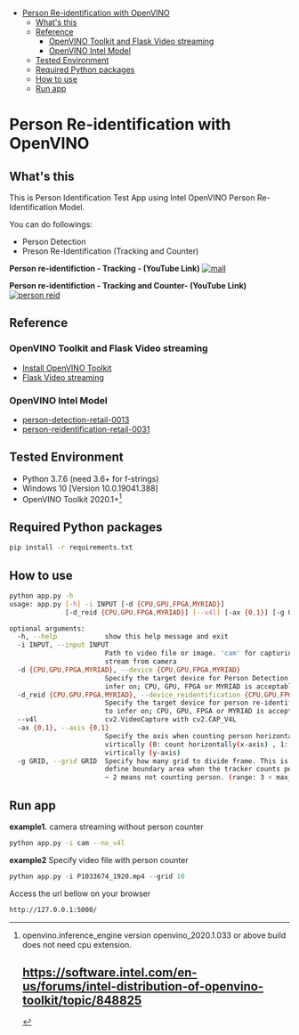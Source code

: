 <!-- TOC -->

- [Person Re-identification with OpenVINO](#person-re-identification-with-openvino)
    - [What's this](#whats-this)
    - [Reference](#reference)
        - [OpenVINO Toolkit and Flask Video streaming](#openvino-toolkit-and-flask-video-streaming)
        - [OpenVINO Intel Model](#openvino-intel-model)
    - [Tested Environment](#tested-environment)
    - [Required Python packages](#required-python-packages)
    - [How to use](#how-to-use)
    - [Run app](#run-app)

<!-- /TOC -->

# Person Re-identification with OpenVINO

## What's this

This is Person Identification Test App using Intel OpenVINO Person Re-Identification Model.

You can do followings:

* Person Detection
* Preson Re-Identification (Tracking and Counter)

**Person re-identifiction - Tracking - (YouTube Link)**
<a href="https://youtu.be/zIkzlB-Z-vU">
<img src="https://raw.githubusercontent.com/wiki/kodamap/person_reidentification/images/mall.gif" alt="mall" width="%" height="auto"></a>


**Person re-identifiction - Tracking and Counter- (YouTube Link)**
<a href="https://youtu.be/Pj6HYWWyucU">
<img src="https://raw.githubusercontent.com/wiki/kodamap/person_reidentification/images/person_reid.gif" alt="person reid" width="%" height="auto"></a>

## Reference

### OpenVINO Toolkit and Flask Video streaming

* [Install OpenVINO Toolkit](https://docs.openvinotoolkit.org/latest/index.html)
* [Flask Video streaming](https://github.com/miguelgrinberg/flask-video-streaming)

### OpenVINO Intel Model

* [person-detection-retail-0013](https://github.com/openvinotoolkit/open_model_zoo/blob/master/models/intel/person-detection-retail-0013/description/person-detection-retail-0013.md)
* [person-reidentification-retail-0031](https://github.com/openvinotoolkit/open_model_zoo/blob/2020.3/models/intel/person-reidentification-retail-0031/description/person-reidentification-retail-0031.md)



## Tested Environment

- Python 3.7.6 (need 3.6+ for f-strings)
- Windows 10 [Version 10.0.19041.388]
- OpenVINO Toolkit 2020.1+[^1]

[^1]: openvino.inference_engine version openvino_2020.1.033 or above build does not need cpu extension.
    # https://software.intel.com/en-us/forums/intel-distribution-of-openvino-toolkit/topic/848825


## Required Python packages

```sh
pip install -r requirements.txt
```

## How to use

```sh
python app.py -h
usage: app.py [-h] -i INPUT [-d {CPU,GPU,FPGA,MYRIAD}]
              [-d_reid {CPU,GPU,FPGA,MYRIAD}] [--v4l] [-ax {0,1}] [-g GRID]

optional arguments:
  -h, --help            show this help message and exit
  -i INPUT, --input INPUT
                        Path to video file or image. 'cam' for capturing video
                        stream from camera
  -d {CPU,GPU,FPGA,MYRIAD}, --device {CPU,GPU,FPGA,MYRIAD}
                        Specify the target device for Person Detection to
                        infer on; CPU, GPU, FPGA or MYRIAD is acceptable.
  -d_reid {CPU,GPU,FPGA,MYRIAD}, --device_reidentification {CPU,GPU,FPGA,MYRIAD}
                        Specify the target device for person re-identificaiton
                        to infer on; CPU, GPU, FPGA or MYRIAD is acceptable.
  --v4l                 cv2.VideoCapture with cv2.CAP_V4L
  -ax {0,1}, --axis {0,1}
                        Specify the axis when counting person horizontally or
                        virtically (0: count horizontally(x-axis) , 1: count
                        virtically (y-axis)
  -g GRID, --grid GRID  Specify how many grid to divide frame. This is used to
                        define boundary area when the tracker counts person. 0
                        ~ 2 means not counting person. (range: 3 < max_grid)

```


## Run app

**example1.** camera streaming without person counter 

```sh
python app.py -i cam --no_v4l
```

**example2** Specify video file with person counter

```py
python app.py -i P1033674_1920.mp4 --grid 10 
```


Access the url bellow on your browser

```txt
http://127.0.0.1:5000/
```
